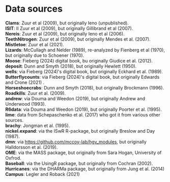 # Data sources

**Clams**: Zuur et al (2009), but originally Ieno (unpublished). <br>
**ISIT**: II Zuur et al (2009), but originally Gillibrand et al (2007).<br>
**Nereis**: Zuur et al (2009), but originally Ieno et al (2006).<br>
**TeethNitrogen**: Zuur et al (2009), but originally Mendes et al. (2007).<br>
**Mistletoe**: Zuur et al (2021).<br>
**Lizards**: McCullagh and Nelder (1989), re-analyzed by Fienberg et al (1970), but originally due to Schoener (1970).<br>
**Moose**: Fieberg (2024) digital book, bu originally Giudice et al. (2012).<br>
**deposit**: Dunn and Smyth (2018), but originally Hewlett (1950).<br>
**wells**: via Fieberg (2024)'s digital book, but originally Eckhard et al. (1989).<br>
**Butterflycounts**: via Fieberg (2024)'s digital book, but originally Edwards and Crone (2021) .<br>
**Horseshoecrabs**: Dunn and Smyth (2018), but originally Brockmann (1996). <br>
**Roadkills**: Zuur et al. (2009). <br>
**andrew**: via Douma and Weedon (2019), but originally Andrew and Underwood (1993). <br>
**R6data**: via Douma and Weedon (2019), but originally Poorter et al. (1995). <br>
**lime**: data from Schepaschenko et al. (2017) who got it from various other sources.<br> 
**brachy**: Jongman et al. (1995). <br>
**nickel.expand**: via the ISwR R-package, but originally Breslow and Day (1987). <br>
**dmn**: via https://github.com/mccoy-lab/hgv_modules, but originally Halldorsson et al. (2019). <br>
**OME**: via the MASS package, but originally from Sara Hogan, University of Oxfrod. <br>
**Baseball**: via the UsingR package, but originally from Cochran (2002). <br>
**Hurricanes**: via the DHARMa package, but originally from Jung et al. (2014) <br>
**Campus**: Legler and Roback (2021) <br>